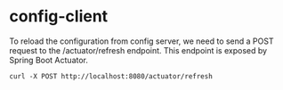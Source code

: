 # config-client

To reload the configuration from config server, we need to send a POST request to the /actuator/refresh endpoint. This endpoint is exposed by Spring Boot Actuator.

```shell
curl -X POST http://localhost:8080/actuator/refresh
```